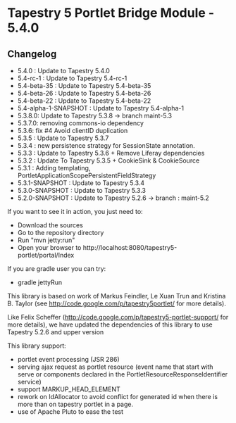 # Tapestry 5 Portlet Bridge Module - 5.4.0


## Changelog
- 5.4.0 : Update to Tapestry 5.4.0
- 5.4-rc-1 : Update to Tapestry 5.4-rc-1
- 5.4-beta-35 : Update to Tapestry 5.4-beta-35
- 5.4-beta-26 : Update to Tapestry 5.4-beta-26
- 5.4-beta-22 : Update to Tapestry 5.4-beta-22 
- 5.4-alpha-1-SNAPSHOT : Update to Tapestry 5.4-alpha-1 
- 5.3.8.0: Update to Tapestry 5.3.8 -> branch maint-5.3
- 5.3.7.0: removing commons-io dependency 
- 5.3.6: fix #4 Avoid clientID duplication 
- 5.3.5 : Update to Tapestry 5.3.7 
- 5.3.4 : new persistence strategy for SessionState annotation.
- 5.3.3 : Update to Tapestry 5.3.6 + Remove Liferay dependencies     
- 5.3.2 : Update To Tapestry 5.3.5 + CookieSink & CookieSource 		
- 5.3.1 : Adding templating, PortletApplicationScopePersistentFieldStrategy
- 5.3.1-SNAPSHOT : Update to Tapestry 5.3.4 
- 5.3.0-SNAPSHOT : Update to Tapestry 5.3.3
- 5.2.0-SNAPSHOT : Update to Tapestry 5.2.6 -> branch : maint-5.2

If you want to see it in action, you just need to:
- Download the sources
- Go to the repository directory
- Run "mvn jetty:run"
- Open your browser to http://localhost:8080/tapestry5-portlet/portal/Index

If you are gradle user you can try:
- gradle jettyRun


This library is based on work of Markus Feindler, Le Xuan Trun and Kristina B. Taylor 
(see http://code.google.com/p/tapestry5portlet/ for more details).

Like Felix Scheffer (http://code.google.com/p/tapestry5-portlet-support/ for more details), 
we have updated the dependencies of this library to use Tapestry 5.2.6 and upper version

This library support:
- portlet event processing (JSR 286)
- serving ajax request as portlet resource (event name that start with serve or components declared in the PortletResourceResponseIdentifier service)
- support MARKUP_HEAD_ELEMENT
- rework on IdAllocator to avoid conflict for generated id when there is more than on tapestry portlet in a page. 
- use of Apache Pluto to ease the test 
	

